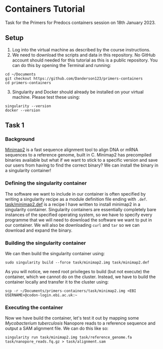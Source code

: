 # Containers Tutorial

Task for the Primers for Predocs containers session on 18th January 2023.

## Setup

1) Log into the virtual machine as described by the course instructions.
2) We need to download the scripts and data in this repository. No GitHub account should needed for this tutorial as this is a public repository. You can do this by opening the Terminal and running:
```{bash}
cd ~/Documents
git checkout https://github.com/Danderson123/primers-containers
cd primers-containers
```
3) Singularity and Docker should already be installed on your virtual machine. Please test these using:
```{bash}
singularity --version
docker --version
```

## Task 1

### Background

[Minimap2](https://github.com/lh3/minimap2) is a fast sequence alignment tool to align DNA or mRNA sequences to a reference genome, built in C. Minimap2 has precompiled binaries available but what if we want to stick to a specific version and save our users from having to find the correct binary? We can install the binary in a singularity container!

### Defining the singularity container

The software we want to include in our container is often specified by writing a singularity recipe as a module definition file ending with `.def`. [task/minimap2.def](https://github.com/Danderson123/primers-containers/blob/master/task/minimap2-recipe.def) is a recipe I have written to install minimap2 in a singularity container. Singularity containers are essentially completely bare instances of the specified operating system, so we have to specify every programme that we will need to download the software we want to put in our container. We will also be downloading `curl` and `tar` so we can download and expand the binary.

### Building the singularity container

We can then build the singularity container using:
```{bash}
sudo singularity build --force task/minimap2.img task/minimap2.def
```
As you will notice, we need root privileges to build (but not execute) the container, which we cannot do on the cluster. Instead, we have to build the container locally and transfer it to the cluster using:
```{bash}
scp -r ~/Documents/primers-containers/task/minimap2.img <EBI USERNAME>@codon-login.ebi.ac.uk:~
```

### Executing the container

Now we have build the container, let's test it out by mapping some *Mycobacterium tuberculosis* Nanopore reads to a reference sequence and output a SAM alignment file. We can do this like so:
```{bash}
singularity run task/minimap2.img task/reference_genome.fa task/nanopore_reads.fq.gz > task/alignment.sam
```